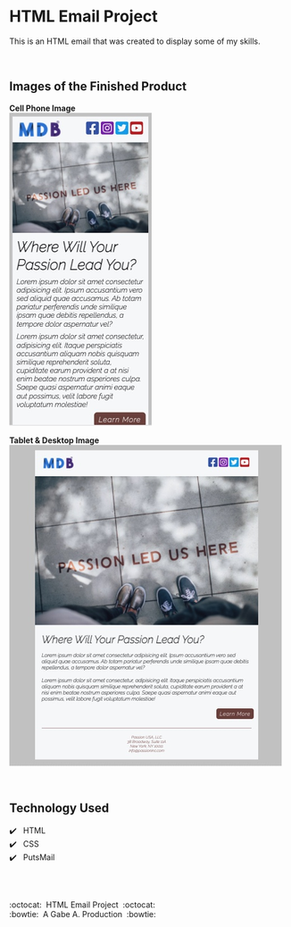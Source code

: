 # HTML Email Project

This is an HTML email that was created to display some of my skills.

<br />

## Images of the Finished Product

**Cell Phone Image** <br />
![Mobile Image](./img/cell-view.jpg)

**Tablet &amp; Desktop Image** <br />
![Tablet Image](./img/tablet-view.jpg)

<br />

## Technology Used

:heavy_check_mark:&nbsp;&nbsp; HTML <br />
:heavy_check_mark:&nbsp;&nbsp; CSS <br />
:heavy_check_mark:&nbsp;&nbsp; PutsMail <br />

<br />
<br />

:octocat:&nbsp;&nbsp;HTML Email Project&nbsp;&nbsp;:octocat: <br/>
:bowtie:&nbsp;&nbsp;A Gabe A. Production&nbsp;&nbsp;:bowtie: